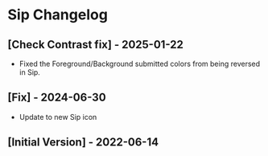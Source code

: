 # Sip Changelog

## [Check Contrast fix] - 2025-01-22

- Fixed the Foreground/Background submitted colors from being reversed in Sip.

## [Fix] - 2024-06-30

- Update to new Sip icon

## [Initial Version] - 2022-06-14

